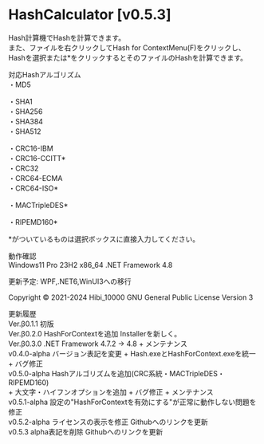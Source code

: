 ﻿# HashCalculator [v0.5.3]  
  
Hash計算機でHashを計算できます。  
また、ファイルを右クリックしてHash for ContextMenu(F)をクリックし、  
Hashを選択または*をクリックするとそのファイルのHashを計算できます。  
  
対応Hashアルゴリズム  
・MD5  
  
・SHA1  
・SHA256  
・SHA384  
・SHA512  
  
・CRC16-IBM  
・CRC16-CCITT*  
・CRC32  
・CRC64-ECMA  
・CRC64-ISO*  
  
・MACTripleDES*  
  
・RIPEMD160*  
  
*がついているものは選択ボックスに直接入力してください。  
  
動作確認  
Windows11 Pro 23H2 x86_64 
.NET Framework 4.8  
  
更新予定: WPF,.NET6,WinUI3への移行  
  
Copyright © 2021-2024 Hibi_10000 GNU General Public License Version 3  
  
更新履歴  
Ver.β0.1.1 初版  
Ver.β0.2.0 HashForContextを追加 Installerを新しく。  
Ver.β0.3.0 .NET Framework 4.7.2 -> 4.8  + メンテナンス  
v0.4.0-alpha バージョン表記を変更 + Hash.exeとHashForContext.exeを統一 + バグ修正  
v0.5.0-alpha Hashアルゴリズムを追加(CRC系統・MACTripleDES・RIPEMD160)  
             + 大文字・ハイフンオプションを追加 + バグ修正 + メンテナンス  
v0.5.1-alpha 設定の"HashForContextを有効にする"が正常に動作しない問題を修正  
v0.5.2-alpha ライセンスの表示を修正 Githubへのリンクを更新  
v0.5.3 alpha表記を削除 Githubへのリンクを更新  
